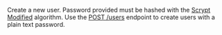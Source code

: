 Create a new user. Password provided must be hashed with the [Scrypt Modified](https://gist.github.com/Meldiron/eecf84a0225eccb5a378d45bb27462cc) algorithm. Use the [POST /users](/docs/server/users?sdk=nodejs-default#usersCreate) endpoint to create users with a plain text password.